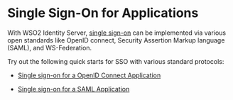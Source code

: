 # Single Sign-On for Applications

With WSO2 Identity Server, [single sign-on](../../references/concepts/single-sign-on) can be implemented via various open 
standards like OpenID connect, Security Assertion Markup language (SAML), and WS-Federation.

Try out the following quick starts for SSO with various standard protocols: 

-   [Single sign-on for a OpenID Connect Application](../sso-for-oidc-apps) 

-   [Single sign-on for a SAML Application](../sso-for-saml-apps)
